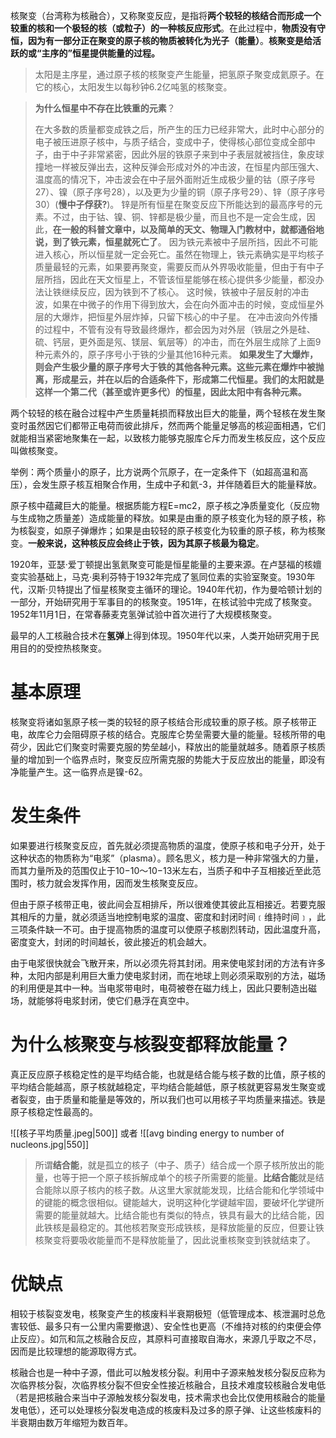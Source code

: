 核聚变（台湾称为核融合），又称聚变反应，是指将**两个较轻的核结合而形成一个较重的核和一个极轻的核（或粒子）的一种核反应形式**。在此过程中，**物质没有守恒，因为有一部分正在聚变的原子核的物质被转化为光子（能量）**。**核聚变是给活跃的或“主序的”恒星提供能量的过程。**

> 太阳是主序星，通过原子核的核聚变产生能量，把氢原子聚变成氦原子。在它的核心，太阳发生以每秒钟6.2亿吨氢的核聚变。

> **为什么恒星中不存在比铁重的元素**？
> 
> 在大多数的质量都变成铁之后，所产生的压力已经非常大，此时中心部分的电子被压进原子核中，与质子结合，变成中子，使得核心部位变成全部中子，由于中子非常紧密，因此外层的铁原子来到中子表层就被挡住，象皮球撞地一样被反弹出去，这种反弹会形成对外的冲击波，在恒星内部压强大、温度高的情况下，冲击波会在中子层外面附近生成极少量的钴（原子序号27）、镍（原子序号28），以及更为少量的铜（原子序号29）、锌（原子序号30）(**慢中子俘获?**)。 锌是所有恒星在聚变反应下所能达到的最高序号的元素。不过，由于钴、镍、铜、锌都是极少量，而且也不是一定会生成，因此，**在一般的科普文章中，以及简单的天文、物理入门教材中，就都通俗地说，到了铁元素，恒星就死亡了**。 因为铁元素被中子层所挡，因此不可能进入核心，所以恒星就一定会死亡。虽然在物理上，铁元素确实是平均核子质量最轻的元素，如果要再聚变，需要反而从外界吸收能量，但由于有中子层所挡，因此在天文恒星上，不管该恒星能够在核心提供多少能量，都没办法让铁继续反应，因为铁到不了核心。 这时候，铁被中子层反射的冲击波，如果在中微子的作用下得到放大，会在向外面冲击的时候，变成恒星外层的大爆炸，把恒星外层炸掉，只留下核心的中子星。 在冲击波向外传播的过程中，不管有没有导致最终爆炸，都会因为对外层（铁层之外是硅、硫、钙层，更外面是氖、镁层、氧层等）的冲击，而在外层生成除了上面9种元素外的，原子序号小于铁的少量其他16种元素。 **如果发生了大爆炸，则会产生极少量的原子序号大于铁的其他各种元素。这些元素在爆炸中被抛离，形成星云，并在以后的合适条件下，形成第二代恒星。我们的太阳就是这样一个第二代（甚至或许更多代）的恒星，因此太阳中有各种元素。**

两个较轻的核在融合过程中产生质量耗损而释放出巨大的能量，两个轻核在发生聚变时虽然因它们都带正电荷而彼此排斥，然而两个能量足够高的核迎面相遇，它们就能相当紧密地聚集在一起，以致核力能够克服库仑斥力而发生核反应，这个反应叫做核聚变。

举例：两个质量小的原子，比方说两个氘原子，在一定条件下（如超高温和高压），会发生原子核互相聚合作用，生成中子和氦-3，并伴随着巨大的能量释放。

原子核中蕴藏巨大的能量。根据质能方程E=mc2，原子核之净质量变化（反应物与生成物之质量差）造成能量的释放。如果是由重的原子核变化为轻的原子核，称为核裂变，如原子弹爆炸；如果是由较轻的原子核变化为较重的原子核，称为核聚变。**一般来说，这种核反应会终止于铁，因为其原子核最为稳定**。

1920年，亚瑟·爱丁顿提出氢氦聚变可能是恒星能量的主要来源。在卢瑟福的核嬗变实验基础上，马克·奥利芬特于1932年完成了氢同位素的实验室聚变。1930年代，汉斯·贝特提出了恒星核聚变主循环的理论。1940年代初，作为曼哈顿计划的一部分，开始研究用于军事目的的核聚变。1951年，在核试验中完成了核聚变。1952年11月1日，在常春藤麦克氢弹试验中首次进行了大规模核聚变。

最早的人工核融合技术在**氢弹**上得到体现。1950年代以来，人类开始研究用于民用目的的受控热核聚变。

# 基本原理
核聚变将诸如氢原子核一类的较轻的原子核结合形成较重的原子核。原子核带正电，故库仑力会阻碍原子核的结合。克服库仑势垒需要大量的能量。轻核所带的电荷少，因此它们聚变时需要克服的势垒越小，释放出的能量就越多。随着原子核质量的增加到一个临界点时，聚变反应所需克服的势能大于反应放出的能量，即没有净能量产生。这一临界点是镍-62。

# 发生条件
如果要进行核聚变反应，首先就必须提高物质的温度，使原子核和电子分开，处于这种状态的物质称为“电浆”（plasma）。顾名思义，核力是一种非常强大的力量，而其力量所及的范围仅止于10−10～10−13米左右，当质子和中子互相接近至此范围时，核力就会发挥作用，因而发生核聚变反应。

但由于原子核带正电，彼此间会互相排斥，所以很难使其彼此互相接近。若要克服其相斥的力量，就必须适当地控制电浆的温度、密度和封闭时间﹝维持时间﹞，此三项条件缺一不可。由于提高物质的温度可以使原子核剧烈转动，因此温度升高，密度变大，封闭的时间越长，彼此接近的机会越大。

由于电浆很快就会飞散开来，所以必须先将其封闭。用来使电浆封闭的方法有许多种，太阳内部是利用巨大重力使电浆封闭，而在地球上则必须采取别的方法，磁场的利用便是其中一种。当电浆带电时，电荷被卷在磁力线上，因此只要制造出磁场，就能够将电浆封闭，使它们悬浮在真空中。

# 为什么核聚变与核裂变都释放能量？
真正反应原子核稳定性的是平均结合能，也就是结合能与核子数的比值，原子核的平均结合能越高，原子核就越稳定，平均结合能越低，原子核就更容易发生聚变或者裂变，由于质量和能量是等效的，所以我们也可以用核子平均质量来描述。铁是原子核稳定性最高的。

![[核子平均质量.jpeg|500]]
或者
![[avg binding energy to number of nucleons.jpg|550]]

> 所谓**结合能**，就是孤立的核子（中子、质子）结合成一个原子核所放出的能量，也等于把一个原子核拆解成单个的核子所需要的能量。**比结合能**就是结合能除以原子核内的核子数。从这里大家就能发现，比结合能和化学领域中的键能的概念很相似。键能越大，说明这种化学键越牢固，要破坏化学键所需要的能量就越大。比结合能也有类似的特点，铁具有最大的比结合能，因此铁核是最稳定的。其他核若聚变形成铁核，是释放能量的反应，但要让铁核聚变将要吸收能量而不是释放能量了，因此说重核聚变到铁就结束了。

# 优缺点
相较于核裂变发电，核聚变产生的核废料半衰期极短（低管理成本、核泄漏时总危害较低、最多只有一公里内需要撤退）、安全性也更高（不维持对核的约束便会停止反应）。如氘和氚之核融合反应，其原料可直接取自海水，来源几乎取之不尽，因而是比较理想的能源取得方式。

核融合也是一种中子源，借此可以触发核分裂。利用中子源来触发核分裂反应称为次临界核分裂，次临界核分裂不但安全性接近核融合，且技术难度较核融合发电低（若是把核融合来当中子源触发核分裂发电，技术需求也会比仅使用核融合的能量发电低），还可以处理核分裂发电造成的核废料及过多的原子弹、让这些核废料的半衰期由数万年缩短为数百年。